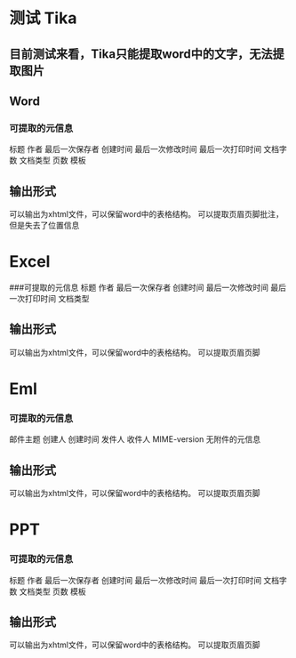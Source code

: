 # 测试 Tika

## 目前测试来看，Tika只能提取word中的文字，无法提取图片

## Word
### 可提取的元信息
标题
作者
最后一次保存者
创建时间
最后一次修改时间
最后一次打印时间
文档字数
文档类型
页数
模板

## 输出形式
可以输出为xhtml文件，可以保留word中的表格结构。
可以提取页眉页脚批注，但是失去了位置信息

# Excel
###可提取的元信息
标题
作者
最后一次保存者
创建时间
最后一次修改时间
最后一次打印时间
文档类型

## 输出形式
可以输出为xhtml文件，可以保留word中的表格结构。
可以提取页眉页脚

# Eml
### 可提取的元信息
邮件主题
创建人
创建时间
发件人
收件人
MIME-version
无附件的元信息

## 输出形式

可以输出为xhtml文件，可以保留word中的表格结构。
可以提取页眉页脚


# PPT
### 可提取的元信息
标题
作者
最后一次保存者
创建时间
最后一次修改时间
最后一次打印时间
文档字数
文档类型
页数
模板

## 输出形式
可以输出为xhtml文件，可以保留word中的表格结构。
可以提取页眉页脚
